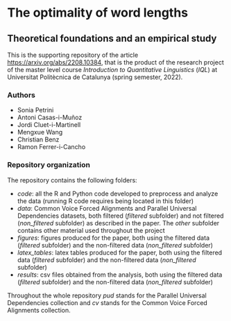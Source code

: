 # The optimality of word lengths
## Theoretical foundations and an empirical study

This is the supporting repository of the article https://arxiv.org/abs/2208.10384, that is the product of the research project of the master level course _Introduction to Quantitative Linguistics_ (_IQL_) at Universitat Politècnica de Catalunya (spring semester, 2022).

### Authors

 * Sonia Petrini
 * Antoni Casas-i-Muñoz
 * Jordi Cluet-i-Martinell
 * Mengxue Wang
 * Christian Benz
 * Ramon Ferrer-i-Cancho

### Repository organization
The repository contains the following folders:
 * _code_: all the R and Python code developed to preprocess and analyze the data (running R code requires being located in this folder)
 * _data_: Common Voice Forced Alignments and Parallel Universal Dependencies datasets, both filtered (_filtered_ subfolder) and not filtered (_non\_filtered_ subfolder)  as described in the paper. The _other_ subfolder contains other material used throughout the project
 * _figures_: figures produced for the paper, both using the filtered data (_filtered_ subfolder) and the non-filtered data (_non\_filtered_ subfolder)
 * _latex\_tables_: latex tables produced for the paper, both using the filtered data (_filtered_ subfolder) and the non-filtered data (_non\_filtered_ subfolder)
 * _results_: csv files obtained from the analysis, both using the filtered data (_filtered_ subfolder) and the non-filtered data (_non\_filtered_ subfolder)

Throughout the whole repository _pud_ stands for the Parallel Universal Dependencies collection and _cv_ stands for the Common Voice Forced Alignments collection.
